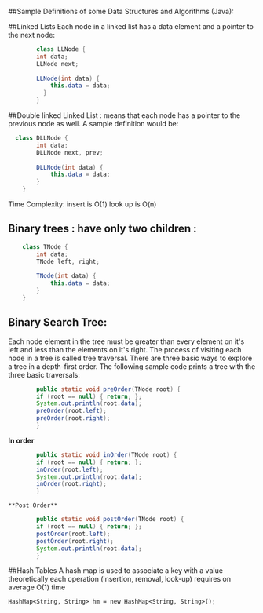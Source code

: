 ##Sample Definitions of some Data Structures and Algorithms (Java):

##Linked Lists
Each node in a linked list has a data element and a pointer to the next node:

```java
		class LLNode {
		int data;
		LLNode next;
		
		LLNode(int data) {
			this.data = data;
		  }
		}
```


##Double linked Linked List :
means that each node has a pointer to the previous node as well. A sample definition would be:

```java
  class DLLNode {
		int data;
		DLLNode next, prev;
		
		DLLNode(int data) {
			this.data = data;
		}
	}
```


Time Complexity:
insert is O(1)
look up is O(n)

## Binary trees : have only two children  :

```java
	class TNode {
		int data;
		TNode left, right;
		
		TNode(int data) {
			this.data = data;
		}
	}
```


## Binary Search Tree:
Each node element in the tree must be greater than every element on it's left and less than the elements on it's right.
The process of visiting each node in a tree is called tree traversal. There are three basic ways to explore a tree in a depth-first order. The following sample code prints a tree with the three basic traversals:
	
```java
		public static void preOrder(TNode root) {
		if (root == null) { return; };
		System.out.println(root.data);		
		preOrder(root.left);
		preOrder(root.right);
		}
```


**In order**

```java
		public static void inOrder(TNode root) {
		if (root == null) { return; };
		inOrder(root.left);
		System.out.println(root.data);
		inOrder(root.right);
		}
```
	
	**Post Order**

```java
		public static void postOrder(TNode root) {
		if (root == null) { return; };
		postOrder(root.left);
		postOrder(root.right);
		System.out.println(root.data);
		}
```


##Hash Tables
A hash map is used to associate a key with a value
theoretically each operation (insertion, removal, look-up) requires on average O(1) time

`HashMap<String, String> hm = new HashMap<String, String>();`
